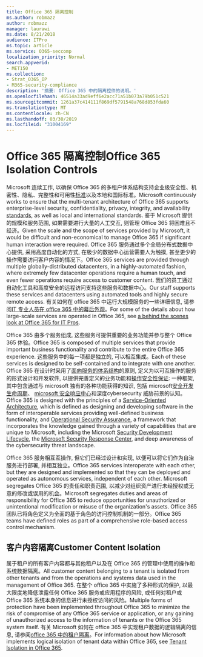 ```yaml
---
title: Office 365 隔离控制
ms.author: robmazz
author: robmazz
manager: laurawi
ms.date: 8/21/2018
audience: ITPro
ms.topic: article
ms.service: O365-seccomp
localization_priority: Normal
search.appverid:
- MET150
ms.collection:
- Strat_O365_IP
- M365-security-compliance
description: '摘要: Office 365 中的隔离控件的说明。'
ms.openlocfilehash: 46514a33ad9eff6e2acc71a51b073a79b051c521
ms.sourcegitcommit: 1261a37c414111f869df5791548a768d853fda60
ms.translationtype: MT
ms.contentlocale: zh-CN
ms.lasthandoff: 03/30/2019
ms.locfileid: "31004169"
---
```

# <a name="office-365-isolation-controls"></a><span data-ttu-id="c65b9-103">Office 365 隔离控制</span><span class="sxs-lookup"><span data-stu-id="c65b9-103">Office 365 Isolation Controls</span></span> 

<span data-ttu-id="c65b9-104">Microsoft 连续工作, 以确保 Office 365 的多租户体系结构支持企业级安全性、机密性、隐私、完整性和可用性[标准](https://www.microsoft.com/TrustCenter/Compliance?service=Office#Icons)以及本地和国际标准。</span><span class="sxs-lookup"><span data-stu-id="c65b9-104">Microsoft continuously works to ensure that the multi-tenant architecture of Office 365 supports enterprise-level security, confidentiality, privacy, integrity, and availability [standards](https://www.microsoft.com/TrustCenter/Compliance?service=Office#Icons), as well as local and international standards.</span></span> <span data-ttu-id="c65b9-105">鉴于 Microsoft 提供的规模和服务范围, 如果需要进行大量的人工交互, 则管理 Office 365 将困难且不经济。</span><span class="sxs-lookup"><span data-stu-id="c65b9-105">Given the scale and the scope of services provided by Microsoft, it would be difficult and non-economical to manage Office 365 if significant human interaction were required.</span></span> <span data-ttu-id="c65b9-106">Office 365 服务通过多个全局分布式数据中心提供, 采用高度自动化的方式, 在极少的数据中心运营需要人为触摸, 甚至更少的操作需要访问客户内容的情况下。</span><span class="sxs-lookup"><span data-stu-id="c65b9-106">Office 365 services are provided through multiple globally-distributed datacenters, in a highly-automated fashion, where extremely few datacenter operations require a human touch, and even fewer operations require access to customer content.</span></span> <span data-ttu-id="c65b9-107">我们的员工通过自动化工具和高度安全的远程访问支持这些服务和数据中心。</span><span class="sxs-lookup"><span data-stu-id="c65b9-107">Our staff supports these services and datacenters using automated tools and highly secure remote access.</span></span> <span data-ttu-id="c65b9-108">有关如何在 office 365 中运行大规模服务的一些详细信息, 请参阅[IT 专业人员在 office 365 中的幕后外观](https://channel9.msdn.com/Events/SharePoint-Conference/2014/SPC202)。</span><span class="sxs-lookup"><span data-stu-id="c65b9-108">For some of the details about how large-scale services are operated in Office 365, see [a behind the scenes look at Office 365 for IT Pros](https://channel9.msdn.com/Events/SharePoint-Conference/2014/SPC202).</span></span>

<span data-ttu-id="c65b9-109">Office 365 由多个服务组成, 这些服务可提供重要的业务功能并参与整个 Office 365 体验。</span><span class="sxs-lookup"><span data-stu-id="c65b9-109">Office 365 is composed of multiple services that provide important business functionality and contribute to the entire Office 365 experience.</span></span> <span data-ttu-id="c65b9-110">这些服务中的每一项都是独立的, 可以相互集成。</span><span class="sxs-lookup"><span data-stu-id="c65b9-110">Each of these services is designed to be self-contained and to integrate with one another.</span></span> <span data-ttu-id="c65b9-111">Office 365 在设计时采用了[面向服务的体系结构](https://msdn.microsoft.com/library/aa480021.aspx)的原则, 定义为以可互操作的服务的形式设计和开发软件, 以提供完善定义的业务功能和[操作安全性保证](http://www.microsoft.com/download/details.aspx?id=40872): 一种框架, 其中包含通过与 microsoft 独有的各种功能获得的知识, 包括 microsoft[安全开发生命周期](https://www.microsoft.com/sdl/default.aspx)、 [microsoft 安全响应中心](https://technet.microsoft.com/library/dn440717.aspx)和深度cybersecurity 威胁前景的认知。</span><span class="sxs-lookup"><span data-stu-id="c65b9-111">Office 365 is designed with the principles of a [Service-Oriented Architecture](https://msdn.microsoft.com/library/aa480021.aspx), which is defined as designing and developing software in the form of interoperable services providing well-defined business functionality, and [Operational Security Assurance](http://www.microsoft.com/download/details.aspx?id=40872), a framework that incorporates the knowledge gained through a variety of capabilities that are unique to Microsoft, including the Microsoft [Security Development Lifecycle](https://www.microsoft.com/sdl/default.aspx), the [Microsoft Security Response Center](https://technet.microsoft.com/library/dn440717.aspx), and deep awareness of the cybersecurity threat landscape.</span></span>

<span data-ttu-id="c65b9-112">Office 365 服务相互互操作, 但它们已经过设计和实现, 以便可以将它们作为自治服务进行部署, 并相互独立。</span><span class="sxs-lookup"><span data-stu-id="c65b9-112">Office 365 services interoperate with each other, but they are designed and implemented so that they can be deployed and operated as autonomous services, independent of each other.</span></span> <span data-ttu-id="c65b9-113">Microsoft segregates Office 365 的责任和职责范围, 以减少对组织资产进行未经授权或无意的修改或误用的机会。</span><span class="sxs-lookup"><span data-stu-id="c65b9-113">Microsoft segregates duties and areas of responsibility for Office 365 to reduce opportunities for unauthorized or unintentional modification or misuse of the organization's assets.</span></span> <span data-ttu-id="c65b9-114">Office 365 团队已将角色定义为全面的基于角色的访问控制机制的一部分。</span><span class="sxs-lookup"><span data-stu-id="c65b9-114">Office 365 teams have defined roles as part of a comprehensive role-based access control mechanism.</span></span>

## <a name="customer-content-isolation"></a><span data-ttu-id="c65b9-115">客户内容隔离</span><span class="sxs-lookup"><span data-stu-id="c65b9-115">Customer Content Isolation</span></span>
<span data-ttu-id="c65b9-116">属于租户的所有客户内容都与其他租户以及在 Office 365 的管理中使用的操作和系统数据隔离。</span><span class="sxs-lookup"><span data-stu-id="c65b9-116">All customer content belonging to a tenant is isolated from other tenants and from the operations and systems data used in the management of Office 365.</span></span> <span data-ttu-id="c65b9-117">在整个 office 365 中实施了多种形式的保护, 以最大限度地降低泄露任何 Office 365 服务或应用程序的风险, 或任何对租户或 Office 365 系统本身的信息进行未授权访问的风险。</span><span class="sxs-lookup"><span data-stu-id="c65b9-117">Multiple forms of protection have been implemented throughout Office 365 to minimize the risk of compromise of any Office 365 service or application, or any gaining of unauthorized access to the information of tenants or the Office 365 system itself.</span></span> <span data-ttu-id="c65b9-118">有关 Microsoft 如何在 office 365 中实现租户数据的逻辑隔离的信息, 请参阅[office 365 中的租户隔离](office-365-tenant-isolation-overview.md)。</span><span class="sxs-lookup"><span data-stu-id="c65b9-118">For information about how Microsoft implements logical isolation of tenant data within Office 365, see [Tenant Isolation in Office 365](office-365-tenant-isolation-overview.md).</span></span>
